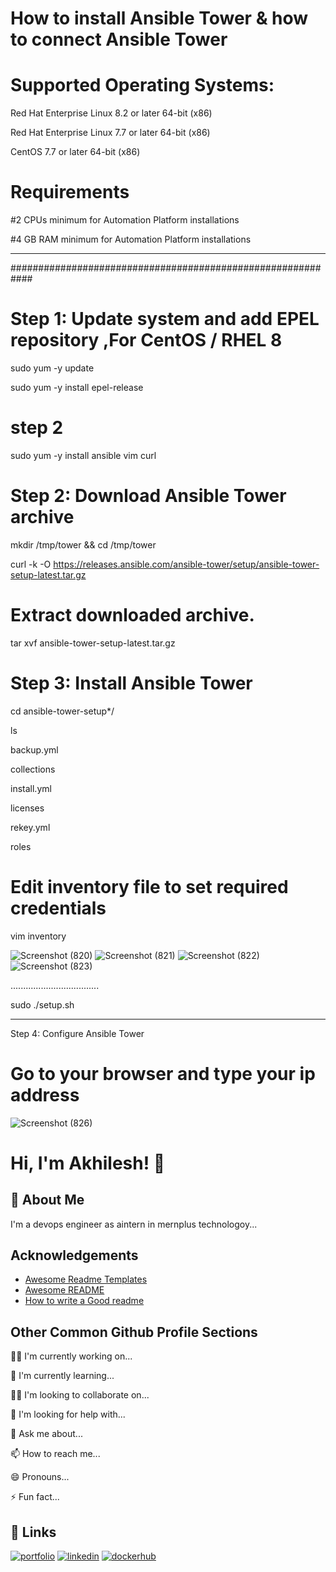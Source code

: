 # How to install Ansible Tower & how to connect Ansible Tower  

#  Supported Operating Systems:
Red Hat Enterprise Linux 8.2 or later 64-bit (x86)

Red Hat Enterprise Linux 7.7 or later 64-bit (x86)

CentOS 7.7 or later 64-bit (x86)


# Requirements
#2 CPUs minimum for Automation Platform installations

#4 GB RAM minimum for Automation Platform installations

************************************************************
############################################################

# Step 1: Update system and add EPEL repository ,For CentOS / RHEL 8
sudo yum -y update

sudo yum -y install epel-release

# step 2
sudo yum -y install ansible vim curl

# Step 2: Download Ansible Tower archive
mkdir /tmp/tower && cd  /tmp/tower

curl -k -O https://releases.ansible.com/ansible-tower/setup/ansible-tower-setup-latest.tar.gz

# Extract downloaded archive.
tar xvf ansible-tower-setup-latest.tar.gz

# Step 3: Install Ansible Tower
cd ansible-tower-setup*/

ls

backup.yml

collections 

install.yml 

licenses  

rekey.yml  

roles

# Edit inventory file to set required credentials


vim inventory


![Screenshot (820)](https://user-images.githubusercontent.com/64592542/146015281-61c8eb53-65b7-4cc4-87ec-1c15de28c8a2.png)
![Screenshot (821)](https://user-images.githubusercontent.com/64592542/146015291-b6b413c8-cd5a-4e0b-bcf5-59d2406d98d1.png)
![Screenshot (822)](https://user-images.githubusercontent.com/64592542/146015299-c59dc218-e170-4fc8-996e-ca9ff7503a99.png)
![Screenshot (823)](https://user-images.githubusercontent.com/64592542/146015302-99377eb2-45a0-4d96-ae61-f12733645391.png)


...................................

sudo ./setup.sh 
***************************************
Step 4: Configure Ansible Tower

# Go to your browser and type your ip address






![Screenshot (826)](https://user-images.githubusercontent.com/64592542/146016212-48e28ddf-6433-4b4a-a896-bb4bf3581102.png)






# Hi, I'm Akhilesh! 👋



## 🚀 About Me
I'm a devops engineer as aintern in mernplus technologoy...


## Acknowledgements

 - [Awesome Readme Templates](https://awesomeopensource.com/project/elangosundar/awesome-README-templates)
 - [Awesome README](https://github.com/matiassingers/awesome-readme)
 - [How to write a Good readme](https://bulldogjob.com/news/449-how-to-write-a-good-readme-for-your-github-project)


## Other Common Github Profile Sections
👩‍💻 I'm currently working on...

🧠 I'm currently learning...

👯‍♀️ I'm looking to collaborate on...

🤔 I'm looking for help with...

💬 Ask me about...

📫 How to reach me...

😄 Pronouns...

⚡️ Fun fact...


## 🔗 Links
[![portfolio](https://img.shields.io/badge/my_portfolio-000?style=for-the-badge&logo=ko-fi&logoColor=white)](https://github.com/akhilesh-patel)
[![linkedin](https://img.shields.io/badge/linkedin-0A66C2?style=for-the-badge&logo=linkedin&logoColor=white)](https://www.linkedin.com/in/akhilesh-patel-8983aa1a5/)
[![dockerhub](https://img.shields.io/badge/twitter-1DA1F2?style=for-the-badge&logo=twitter&logoColor=white)](https://twitter.com/)

